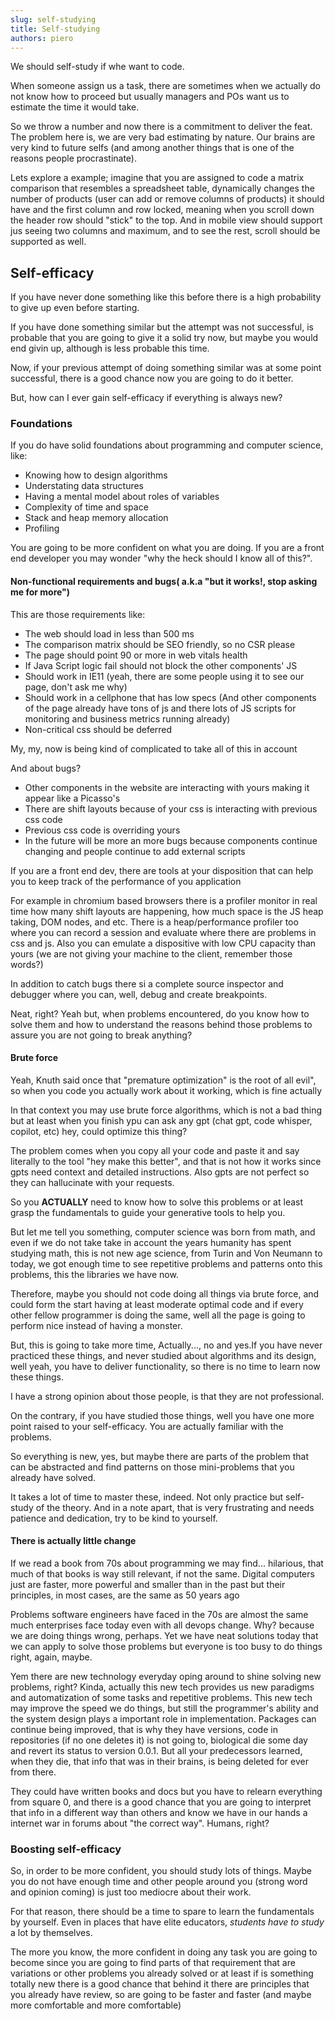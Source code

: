 ```yaml
---
slug: self-studying
title: Self-studying
authors: piero
---
```


We should self-study if whe want to code.

When someone assign us a task, there are sometimes when we actually do not know
how to proceed but usually managers and POs want us to estimate the time
it would take.

So we throw a number and now there is a commitment to deliver the feat.
The problem here is, we are very bad estimating by nature. Our brains
are very kind to future selfs (and among another things that is one of
the reasons people procrastinate).

Lets explore a example; imagine that you are assigned to code a matrix comparison
that resembles a spreadsheet table, dynamically changes the number of products (user can
add or remove columns of products) it should have and the first column and row locked,
meaning when you scroll down the header row should "stick" to the top. And in mobile view
should support jus seeing two columns and maximum, and to see the rest, scroll should be
supported as well.

## Self-efficacy

If you have never done something like this before there is a high probability
to give up even before starting.

If you have done something similar but the attempt was not successful, is probable that you are
going to give it a solid try now, but maybe you would end givin up, although is less probable
this time.

Now, if your previous attempt of doing something similar was at some point successful,
there is a good chance now you are going to do it better.

But, how can I ever gain self-efficacy if everything is always new?

### Foundations

If you do have solid foundations about programming and computer science, like:

- Knowing how to design algorithms
- Understating data structures
- Having a mental model about roles of variables
- Complexity of time and space
- Stack and heap memory allocation
- Profiling

You are going to be more confident on what you are doing. If you are a front end developer
you may wonder "why the heck should I know all of this?".

#### Non-functional requirements and bugs( a.k.a "but it works!, stop asking me for more")

This are those requirements like:

- The web should load in less than 500 ms
- The comparison matrix should be SEO friendly, so no CSR please
- The page should point 90 or more in web vitals health
- If Java Script logic fail should not block the other components' JS
- Should work in IE11 (yeah, there are some people using it to see our page, don't ask me why)
- Should work in a cellphone that has low specs (And other components of
the page already have tons of js and there lots of JS scripts for monitoring
and business metrics running already)
- Non-critical css should be deferred

My, my, now is being kind of complicated to take all of this in account

And about bugs?

- Other components in the website are interacting with yours making it appear like a Picasso's
- There are shift layouts because of your css is interacting with previous css code
- Previous css code is overriding yours
- In the future will be more an more bugs because components continue changing
and people continue to add external scripts

If you are a front end dev, there are tools at your disposition that can help you to
keep track of the performance of you application

For example in chromium based browsers there is a profiler monitor in real time
how many shift layouts are happening, how much space is the JS heap taking, DOM
nodes, and etc. There is a heap/performance profiler too where you can record a session
and evaluate where there are problems in css and js. Also you can emulate a dispositive
with low CPU capacity than yours (we are not giving your machine to the client,
remember those words?)

In addition to catch bugs there si a complete source inspector and debugger where you can,
well, debug and create breakpoints.

Neat, right? Yeah but, when problems encountered, do you know how to solve them and how to
understand the reasons behind those problems to assure you are not going to break anything?

#### Brute force

Yeah, Knuth said once that "premature optimization" is the root of all evil",
so when you code you actually work about it working, which is fine actually

In that context you may use brute force algorithms, which is not a bad thing
but at least when you finish ypu can ask any gpt (chat gpt, code whisper, copilot, etc)
hey, could optimize this thing?

The problem comes when you copy all your code and paste it and say literally to the tool
"hey make this better", and that is not how it works since gpts need context and detailed
instructions. Also gpts are not perfect so they can hallucinate with your requests.

So you **ACTUALLY** need to know how to solve this problems or at least grasp the
fundamentals to guide your generative tools to help you.

But let me tell you something, computer science was born from math, and even if we
do not take take in account the years humanity has spent studying math, this is not new age
science, from Turin and Von Neumann to today, we got enough time to see repetitive problems
and patterns onto this problems, this the libraries we have now.

Therefore, maybe you should not code doing all things via brute force, and could form the start
having at least moderate optimal code and if every other fellow programmer is doing the same,
well all the page is going to perform nice instead of having a monster.

But, this is going to take more time, Actually..., no and yes.If you have never practiced
these things, and never studied about algorithms and its design, well yeah, you have
to deliver functionality, so there is no time to learn now these things.

I have a strong opinion about those people, is that they are not professional.

On the contrary, if you have studied those things, well you have one more point raised to
your self-efficacy. You are actually familiar with the problems.

So everything is new, yes, but maybe there are parts of the problem that can be abstracted and
find patterns on those mini-problems that you already have solved.

It takes a lot of time to master these, indeed. Not only practice but self-study of the theory.
And in a note apart, that is very frustrating and needs patience and dedication, try to be kind
to yourself.

#### There is actually little change

If we read a book from 70s about programming we may find... hilarious, that much of
that books is way still relevant, if not the same. Digital computers just are faster, more powerful
and smaller than in the past but their principles, in most cases, are the same as 50 years ago

Problems software engineers have faced in the 70s are almost the same much enterprises face today
even with all devops change. Why? because we are doing things wrong, perhaps. Yet we have
neat solutions today that we can apply to solve those problems but everyone is too busy to
do things right, again, maybe.

Yem there are new technology everyday oping around to shine solving new problems, right? Kinda, actually
this new tech provides us new paradigms and automatization of some tasks and repetitive problems.
This new tech may improve the speed we do things, but still the programmer's ability and
the system design plays a important role in implementation. Packages can continue being improved, that
is why they have versions, code in repositories (if no one deletes it) is not going to, biological die
some day and revert its status to version 0.0.1. But all your predecessors learned, when they die, that info
that was in their brains, is being deleted for ever from there.

They could have written books and docs but you have to relearn everything from square 0, and there is
a good chance that you are going to interpret that info in a different way than others and know
we have in our hands a internet war in forums about "the correct way". Humans, right?

### Boosting self-efficacy

So, in order to be more confident, you should study lots of things. Maybe you do not have enough time
and other people around you (strong word and opinion coming) is just too mediocre about their work.

For that reason, there should be a time to spare to learn the fundamentals by yourself. Even in
places that have elite educators, _students have to study_ a lot by themselves.

The more you know, the more confident in doing any task you are going to become since
you are going to find parts of that requirement that are variations or other problems
you already solved or at least if is something totally new there is a good chance
that behind it there are principles that you already have review, so are going to be
faster and faster (and maybe more comfortable and more comfortable)
